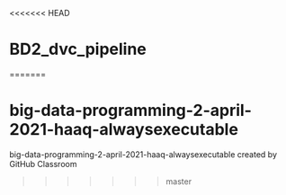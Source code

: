 <<<<<<< HEAD
# BD2_dvc_pipeline
=======
# big-data-programming-2-april-2021-haaq-alwaysexecutable
big-data-programming-2-april-2021-haaq-alwaysexecutable created by GitHub Classroom 
>>>>>>> master
